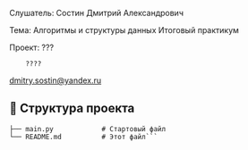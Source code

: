 

 Слушатель: Состин Дмитрий Александрович

 Тема: Алгоритмы и структуры данных
      Итоговый практикум
      
Проект: ???

        ????

dmitry.sostin@yandex.ru

## 📂 Структура проекта
```
├── main.py            # Стартовый файл
└── README.md          # Этот файл```

